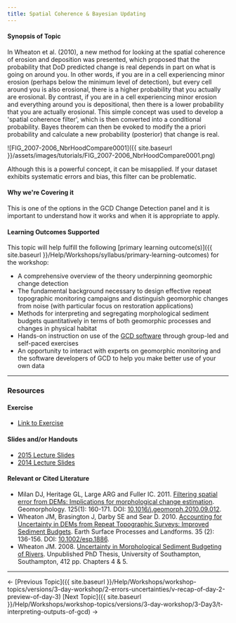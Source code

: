 ```yaml
---
title: Spatial Coherence & Bayesian Updating
---
```


#### Synopsis of Topic

In Wheaton et al. (2010), a new method for looking at the spatial coherence of erosion and deposition was presented, which proposed that the probability that DoD predicted change is real depends in part on what is going on around you. In other words, if you are in a cell experiencing minor erosion (perhaps below the minimum level of detection), but every cell around you is also erosional, there is a higher probability that you actually are erosional. By contrast, if you are in a cell experiencing minor erosion and everything around you is depositional, then there is a lower probability that you are actually erosional. This simple concept was used to develop a 'spatial coherence filter', which is then converted into a conditional probability. Bayes theorem can then be evoked to modify the a priori probability and calculate a new probability (posterior) that change is real.

![FIG_2007-2006_NbrHoodCompare0001]({{ site.baseurl }}/assets/images/tutorials/FIG_2007-2006_NbrHoodCompare0001.png)

Although this is a powerful concept, it can be misapplied. If your dataset exhibits systematic errors and bias, this filter can be problematic.

#### Why we're Covering it

This is one of the options in the GCD Change Detection panel and it is important to understand how it works and when it is appropriate to apply.

#### Learning Outcomes Supported

This topic will help fulfill the following [primary learning outcome(s)]({{ site.baseurl }}/Help/Workshops/syllabus/primary-learning-outcomes) for the workshop:

- A comprehensive overview of the theory underpinning geomorphic change detection
- The fundamental background necessary to design effective repeat topographic monitoring campaigns and distinguish geomorphic changes from noise (with particular focus on restoration applications)
- Methods for interpreting and segregating morphological sediment budgets quantitatively in terms of both geomorphic processes and changes in physical habitat
- Hands-on instruction on use of the [GCD software](http://www.joewheaton.org/Home/research/software/GCD) through group-led and self-paced exercises
- An opportunity to interact with experts on geomorphic monitoring and the software developers of GCD to help you make better use of your own data

------

### Resources

#### Exercise

- [Link to Exercise](http://gcd6help.joewheaton.org/tutorials--how-to/workshop-tutorials/s-bayesian-updating-excercise)

#### Slides and/or Handouts

- [2015 Lecture Slides](http://etalweb.joewheaton.org/etal_workshops/GCD/2015_USU/S_SpatialCoherenceBayesian.pdf)
- [2014 Lecture Slides](http://etal.usu.edu/GCD/Workshop/2014/Lectures/U_SpatialCoherenceBayesian.pdf)

#### Relevant or Cited Literature

- Milan DJ, Heritage GL, Large ARG and Fuller IC. 2011. [Filtering spatial error from DEMs: Implications for morphological change estimation](http://etal.usu.edu/ICRRR/GCD/Milan_Filtering%20Spatial%20Error%20from%20DEM%27s.pdf). Geomorphology. 125(1): 160-171. DOI: [10.1016/j.geomorph.2010.09.012](http://dx.doi.org/10.1016/j.geomorph.2010.09.012).
- Wheaton JM, Brasington J, Darby SE and Sear D. 2010. [Accounting for Uncertainty in DEMs from Repeat Topographic Surveys: Improved Sediment Budgets](http://www.joewheaton.org/Home/research/paper-downloads/Wheaton_etal_ESPL_DoD.pdf). Earth Surface Processes and Landforms. 35 (2): 136-156. DOI: [10.1002/esp.1886](http://dx.doi.org/10.1002/esp.1886).
- Wheaton JM. 2008. [Uncertainty in Morphological Sediment Budgeting of Rivers](http://www.joewheaton.org/Home/research/projects-1/morphological-sediment-budgeting/phdthesis). Unpublished PhD Thesis, University of Southampton, Southampton, 412 pp. Chapters 4 & 5.

------

← [Previous Topic]({{ site.baseurl }}/Help/Workshops/workshop-topics/versions/3-day-workshop/2-errors-uncertainties/v-recap-of-day-2-preview-of-day-3)            [Next Topic]({{ site.baseurl }}/Help/Workshops/workshop-topics/versions/3-day-workshop/3-Day3/t-interpreting-outputs-of-gcd) →